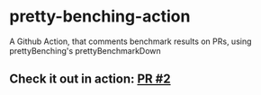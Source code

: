# pretty-benching-action
A Github Action, that comments benchmark results on PRs, using prettyBenching's prettyBenchmarkDown

## Check it out in action: [PR #2](https://github.com/littletof/pretty-benching-action/pull/2)
